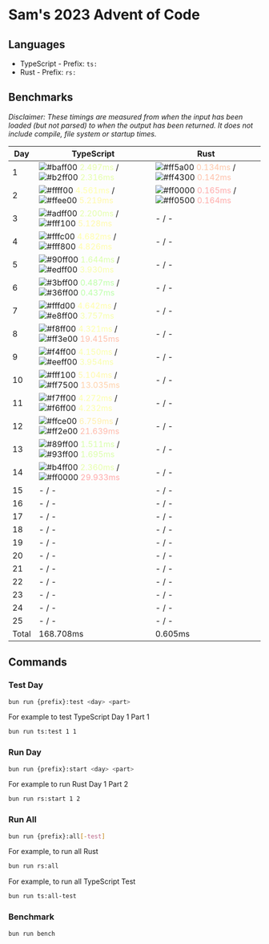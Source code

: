 # Sam's 2023 Advent of Code

## Languages

- TypeScript - Prefix: `ts:`
- Rust - Prefix: `rs:`

## Benchmarks

<!--BENCHMARKSTART-->
*Disclaimer: These timings are measured from when the input has been loaded (but not parsed) to when the output has been returned. It does not include compile, file system or startup times.*

|Day|TypeScript|Rust|
|-|-|-|
|1|![#baff00](https://placehold.co/10x10/baff00/baff00.png) <span style="color: #e8ffaa">2.497ms</span> / ![#b2ff00](https://placehold.co/10x10/b2ff00/b2ff00.png) <span style="color: #e5ffaa">2.316ms</span>|![#ff5a00](https://placehold.co/10x10/ff5a00/ff5a00.png) <span style="color: #ffc8aa">0.134ms</span> / ![#ff4300](https://placehold.co/10x10/ff4300/ff4300.png) <span style="color: #ffc0aa">0.142ms</span>|
|2|![#ffff00](https://placehold.co/10x10/ffff00/ffff00.png) <span style="color: #ffffaa">4.561ms</span> / ![#ffee00](https://placehold.co/10x10/ffee00/ffee00.png) <span style="color: #fff9aa">5.219ms</span>|![#ff0000](https://placehold.co/10x10/ff0000/ff0000.png) <span style="color: #ffaaaa">0.165ms</span> / ![#ff0500](https://placehold.co/10x10/ff0500/ff0500.png) <span style="color: #ffacaa">0.164ms</span>|
|3|![#adff00](https://placehold.co/10x10/adff00/adff00.png) <span style="color: #e4ffaa">2.200ms</span> / ![#fff100](https://placehold.co/10x10/fff100/fff100.png) <span style="color: #fffaaa">5.128ms</span>|- / -|
|4|![#fffc00](https://placehold.co/10x10/fffc00/fffc00.png) <span style="color: #fffeaa">4.682ms</span> / ![#fff800](https://placehold.co/10x10/fff800/fff800.png) <span style="color: #fffdaa">4.826ms</span>|- / -|
|5|![#90ff00](https://placehold.co/10x10/90ff00/90ff00.png) <span style="color: #daffaa">1.644ms</span> / ![#edff00](https://placehold.co/10x10/edff00/edff00.png) <span style="color: #f9ffaa">3.930ms</span>|- / -|
|6|![#3bff00](https://placehold.co/10x10/3bff00/3bff00.png) <span style="color: #beffaa">0.487ms</span> / ![#36ff00](https://placehold.co/10x10/36ff00/36ff00.png) <span style="color: #bcffaa">0.437ms</span>|- / -|
|7|![#fffd00](https://placehold.co/10x10/fffd00/fffd00.png) <span style="color: #fffeaa">4.642ms</span> / ![#e8ff00](https://placehold.co/10x10/e8ff00/e8ff00.png) <span style="color: #f7ffaa">3.757ms</span>|- / -|
|8|![#f8ff00](https://placehold.co/10x10/f8ff00/f8ff00.png) <span style="color: #fdffaa">4.321ms</span> / ![#ff3e00](https://placehold.co/10x10/ff3e00/ff3e00.png) <span style="color: #ffbfaa">19.415ms</span>|- / -|
|9|![#f4ff00](https://placehold.co/10x10/f4ff00/f4ff00.png) <span style="color: #fbffaa">4.150ms</span> / ![#eeff00](https://placehold.co/10x10/eeff00/eeff00.png) <span style="color: #f9ffaa">3.954ms</span>|- / -|
|10|![#fff100](https://placehold.co/10x10/fff100/fff100.png) <span style="color: #fffaaa">5.104ms</span> / ![#ff7500](https://placehold.co/10x10/ff7500/ff7500.png) <span style="color: #ffd1aa">13.035ms</span>|- / -|
|11|![#f7ff00](https://placehold.co/10x10/f7ff00/f7ff00.png) <span style="color: #fcffaa">4.272ms</span> / ![#f6ff00](https://placehold.co/10x10/f6ff00/f6ff00.png) <span style="color: #fcffaa">4.232ms</span>|- / -|
|12|![#ffce00](https://placehold.co/10x10/ffce00/ffce00.png) <span style="color: #ffefaa">6.759ms</span> / ![#ff2e00](https://placehold.co/10x10/ff2e00/ff2e00.png) <span style="color: #ffb9aa">21.639ms</span>|- / -|
|13|![#89ff00](https://placehold.co/10x10/89ff00/89ff00.png) <span style="color: #d8ffaa">1.511ms</span> / ![#93ff00](https://placehold.co/10x10/93ff00/93ff00.png) <span style="color: #dbffaa">1.695ms</span>|- / -|
|14|![#b4ff00](https://placehold.co/10x10/b4ff00/b4ff00.png) <span style="color: #e6ffaa">2.360ms</span> / ![#ff0000](https://placehold.co/10x10/ff0000/ff0000.png) <span style="color: #ffaaaa">29.933ms</span>|- / -|
|15|- / -|- / -|
|16|- / -|- / -|
|17|- / -|- / -|
|18|- / -|- / -|
|19|- / -|- / -|
|20|- / -|- / -|
|21|- / -|- / -|
|22|- / -|- / -|
|23|- / -|- / -|
|24|- / -|- / -|
|25|- / -|- / -|
|Total|168.708ms|0.605ms|
<!--BENCHMARKEND-->

## Commands

### Test Day

```bash
bun run {prefix}:test <day> <part>
```

For example to test TypeScript Day 1 Part 1
```bash
bun run ts:test 1 1
```

### Run Day

```bash
bun run {prefix}:start <day> <part>
```

For example to run Rust Day 1 Part 2
```bash
bun run rs:start 1 2
```

### Run All

```bash
bun run {prefix}:all[-test]
```

For example, to run all Rust

```bash
bun run rs:all
```

For example, to run all TypeScript Test

```bash
bun run ts:all-test
```

### Benchmark

```bash
bun run bench
```

